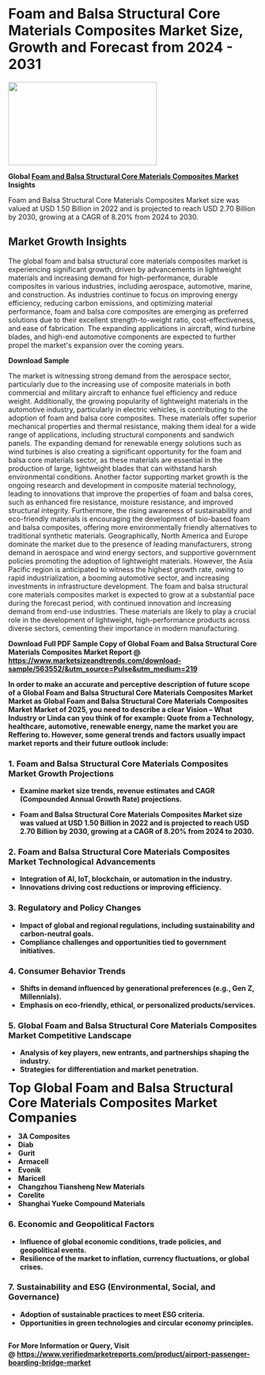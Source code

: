 <H1>Foam and Balsa Structural Core Materials Composites Market Size, Growth and Forecast from 2024 - 2031</H1><img class="aligncenter size-medium wp-image-584254" src="https://thirdeyenews.in/wp-content/uploads/2024/09/Global-Market-Research-300x168.jpeg" alt="" width="300" height="168" /><p><strong>Global&nbsp;<a href="https://www.marketsizeandtrends.com/download-sample/563552/&amp;utm_source=Pulse&amp;utm_medium=219">Foam and Balsa Structural Core Materials Composites Market</a> Insights</strong></p><p>Foam and Balsa Structural Core Materials Composites Market size was valued at USD 1.50 Billion in 2022 and is projected to reach USD 2.70 Billion by 2030, growing at a CAGR of 8.20% from 2024 to 2030.</p><p><h2>Market Growth Insights</h2> <p>The global foam and balsa structural core materials composites market is experiencing significant growth, driven by advancements in lightweight materials and increasing demand for high-performance, durable composites in various industries, including aerospace, automotive, marine, and construction. As industries continue to focus on improving energy efficiency, reducing carbon emissions, and optimizing material performance, foam and balsa core composites are emerging as preferred solutions due to their excellent strength-to-weight ratio, cost-effectiveness, and ease of fabrication. The expanding applications in aircraft, wind turbine blades, and high-end automotive components are expected to further propel the market's expansion over the coming years.</p> <p><strong>Download Sample</strong></p> <p>The market is witnessing strong demand from the aerospace sector, particularly due to the increasing use of composite materials in both commercial and military aircraft to enhance fuel efficiency and reduce weight. Additionally, the growing popularity of lightweight materials in the automotive industry, particularly in electric vehicles, is contributing to the adoption of foam and balsa core composites. These materials offer superior mechanical properties and thermal resistance, making them ideal for a wide range of applications, including structural components and sandwich panels. The expanding demand for renewable energy solutions such as wind turbines is also creating a significant opportunity for the foam and balsa core materials sector, as these materials are essential in the production of large, lightweight blades that can withstand harsh environmental conditions. Another factor supporting market growth is the ongoing research and development in composite material technology, leading to innovations that improve the properties of foam and balsa cores, such as enhanced fire resistance, moisture resistance, and improved structural integrity. Furthermore, the rising awareness of sustainability and eco-friendly materials is encouraging the development of bio-based foam and balsa composites, offering more environmentally friendly alternatives to traditional synthetic materials. Geographically, North America and Europe dominate the market due to the presence of leading manufacturers, strong demand in aerospace and wind energy sectors, and supportive government policies promoting the adoption of lightweight materials. However, the Asia Pacific region is anticipated to witness the highest growth rate, owing to rapid industrialization, a booming automotive sector, and increasing investments in infrastructure development. The foam and balsa structural core materials composites market is expected to grow at a substantial pace during the forecast period, with continued innovation and increasing demand from end-use industries. These materials are likely to play a crucial role in the development of lightweight, high-performance products across diverse sectors, cementing their importance in modern manufacturing. <p><strong></p><p><span class=""><strong>Download Full PDF Sample Copy of Global Foam and Balsa Structural Core Materials Composites Market Report</strong> @ <a href="https://www.marketsizeandtrends.com/download-sample/563552/&amp;utm_source=Pulse&amp;utm_medium=219" target="_blank">https://www.marketsizeandtrends.com/download-sample/563552/&amp;utm_source=Pulse&amp;utm_medium=219</a></span></p><p>In order to make an accurate and perceptive description of future scope of a Global&nbsp;Foam and Balsa Structural Core Materials Composites Market Market as Global&nbsp;Foam and Balsa Structural Core Materials Composites Market Market of 2025, you need to describe a clear Vision &ndash; What Industry or Linda can you think of for example: Quote from a Technology, healthcare, automotive, renewable energy, name the market you are Reffering to. However, some general trends and factors usually impact market reports and their future outlook include:</p><h3>1.&nbsp;<strong>Foam and Balsa Structural Core Materials Composites Market Growth Projections</strong></h3><ul><li>Examine market size trends, revenue estimates and CAGR (Compounded Annual Growth Rate) projections.</li><li><p>Foam and Balsa Structural Core Materials Composites Market size was valued at USD 1.50 Billion in 2022 and is projected to reach USD 2.70 Billion by 2030, growing at a CAGR of 8.20% from 2024 to 2030.</p></li></ul><h3>2.&nbsp;<strong>Foam and Balsa Structural Core Materials Composites Market Technological Advancements</strong></h3><ul><li>Integration of AI, IoT, blockchain, or automation in the industry.</li><li>Innovations driving cost reductions or improving efficiency.</li></ul><h3>3.&nbsp;<strong>Regulatory and Policy Changes</strong></h3><ul><li>Impact of global and regional regulations, including sustainability and carbon-neutral goals.</li><li>Compliance challenges and opportunities tied to government initiatives.</li></ul><h3>4.&nbsp;<strong>Consumer Behavior Trends</strong></h3><ul><li>Shifts in demand influenced by generational preferences (e.g., Gen Z, Millennials).</li><li>Emphasis on eco-friendly, ethical, or personalized products/services.</li></ul><h3>5.&nbsp;<strong>Global Foam and Balsa Structural Core Materials Composites Market Competitive Landscape</strong></h3><ul><li>Analysis of key players, new entrants, and partnerships shaping the industry.</li><li>Strategies for differentiation and market penetration.</li></ul><p data-pm-slice="1 1 []"><span style="color: inherit; font-family: inherit; font-size: 25px;">Top Global Foam and Balsa Structural Core Materials Composites Market Companies</span></p><div class="" data-test-id=""><p><li>3A Composites</li><li> Diab</li><li> Gurit</li><li> Armacell</li><li> Evonik</li><li> Maricell</li><li> Changzhou Tiansheng New Materials</li><li> Corelite</li><li> Shanghai Yueke Compound Materials</li></p></div><h3>6.&nbsp;<strong>Economic and Geopolitical Factors</strong></h3><ul><li>Influence of global economic conditions, trade policies, and geopolitical events.</li><li>Resilience of the market to inflation, currency fluctuations, or global crises.</li></ul><h3>7.&nbsp;<strong>Sustainability and ESG (Environmental, Social, and Governance)</strong></h3><ul><li>Adoption of sustainable practices to meet ESG criteria.</li><li>Opportunities in green technologies and circular economy principles.</li></ul><h2><strong style="font-size: 14px;">For More Information or Query, Visit @&nbsp;</strong><a style="background-color: #ffffff; font-size: 14px;" href="https://www.marketsizeandtrends.com/report/foam-and-balsa-structural-core-materials-composites-market/" target="_blank">https://www.verifiedmarketreports.com/product/airport-passenger-boarding-bridge-market</a></h2>
